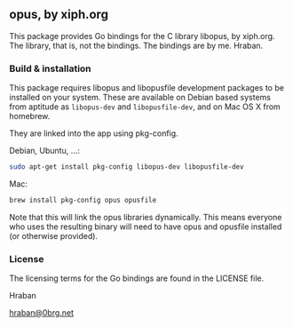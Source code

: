 ## opus, by xiph.org

This package provides Go bindings for the C library libopus, by xiph.org. The
library, that is, not the bindings. The bindings are by me. Hraban.

### Build & installation

This package requires libopus and libopusfile development packages to be
installed on your system. These are available on Debian based systems from
aptitude as `libopus-dev` and `libopusfile-dev`, and on Mac OS X from homebrew.

They are linked into the app using pkg-config.

Debian, Ubuntu, ...:
```sh
sudo apt-get install pkg-config libopus-dev libopusfile-dev
```

Mac:
```sh
brew install pkg-config opus opusfile
```

Note that this will link the opus libraries dynamically. This means everyone who
uses the resulting binary will need to have opus and opusfile installed (or
otherwise provided).

### License

The licensing terms for the Go bindings are found in the LICENSE file.

Hraban

hraban@0brg.net
